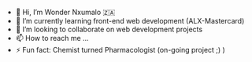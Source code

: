 - 👋 Hi, I’m Wonder Nxumalo 🇿🇦
- 🌱 I’m currently learning front-end web development (ALX-Mastercard)
- 💞️ I’m looking to collaborate on web development projects
- 📫 How to reach me ...
- ⚡ Fun fact: Chemist turned Pharmacologist (on-going project ;) )

<!---
WonderNxumalo/WonderNxumalo is a ✨ special ✨ repository because its `README.md` (this file) appears on your GitHub profile.
You can click the Preview link to take a look at your changes.
--->
